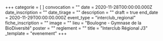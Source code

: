 +++
categorie = [ ]
convocation = ""
date = 2020-11-28T00:00:00.000Z
date_inscription = ""
date_tirage = ""
description = ""
draft = true
end_date = 2020-11-29T00:00:00.000Z
event_type = "interclub_regional"
fiche_inscription = ""
image = ""
lieu = "Boulogne - Gymnase de la BioDiversité"
poster = ""
reglement = ""
title = "Interclub Régional J3"
_template = "evenement"
+++

